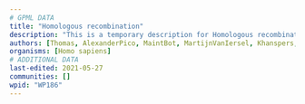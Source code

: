 ```yaml
---
# GPML DATA
title: "Homologous recombination"
description: "This is a temporary description for Homologous recombination"
authors: [Thomas, AlexanderPico, MaintBot, MartijnVanIersel, Khanspers, IreneHemel, Eweitz, Marvin M2]
organisms: [Homo sapiens]
# ADDITIONAL DATA
last-edited: 2021-05-27
communities: []
wpid: "WP186"
---
```

